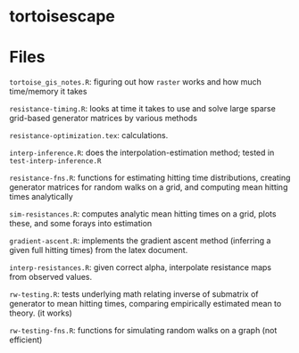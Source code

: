 tortoisescape
=============


Files
=====


`tortoise_gis_notes.R`: figuring out how `raster` works and how much time/memory it takes

`resistance-timing.R`: looks at time it takes to use and solve large sparse grid-based generator matrices by various methods

`resistance-optimization.tex`: calculations.

`interp-inference.R`: does the interpolation-estimation method; tested in `test-interp-inference.R`

`resistance-fns.R`: functions for estimating hitting time distributions, creating generator matrices for random walks on a grid, and computing mean hitting times analytically

`sim-resistances.R`: computes analytic mean hitting times on a grid, plots these, and some forays into estimation

`gradient-ascent.R`: implements the gradient ascent method (inferring a given full hitting times) from the latex document.

`interp-resistances.R`: given correct alpha, interpolate resistance maps from observed values.

`rw-testing.R`: tests underlying math relating inverse of submatrix of generator to mean hitting times, comparing empirically estimated mean to theory. (it works)

`rw-testing-fns.R`: functions for simulating random walks on a graph (not efficient)
